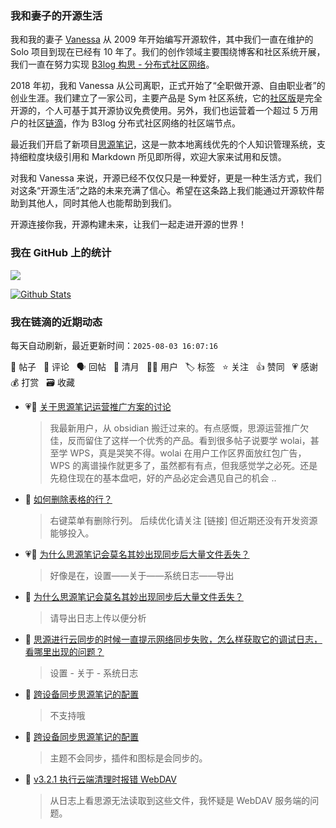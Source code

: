 ### 我和妻子的开源生活

我和我的妻子 [Vanessa](https://github.com/Vanessa219) 从 2009 年开始编写开源软件，其中我们一直在维护的 Solo 项目到现在已经有 10 年了。我们的创作领域主要围绕博客和社区系统开展，我们一直在努力实现 [B3log 构思 - 分布式社区网络](https://ld246.com/article/1546941897596)。

2018 年初，我和 Vanessa 从公司离职，正式开始了“全职做开源、自由职业者”的创业生涯。我们建立了一家公司，主要产品是 Sym 社区系统，它的[社区版](https://github.com/88250/symphony)是完全开源的，个人可基于其开源协议免费使用。另外，我们也运营着一个超过 5 万用户的社区[链滴](https://ld246.com)，作为 B3log 分布式社区网络的社区端节点。

最近我们开启了新项目[思源笔记](https://github.com/siyuan-note/siyuan)，这是一款本地离线优先的个人知识管理系统，支持细粒度块级引用和 Markdown 所见即所得，欢迎大家来试用和反馈。

对我和 Vanessa 来说，开源已经不仅仅只是一种爱好，更是一种生活方式，我们对这条“开源生活”之路的未来充满了信心。希望在这条路上我们能通过开源软件帮助到其他人，同时其他人也能帮助到我们。

开源连接你我，开源构建未来，让我们一起走进开源的世界！

### 我在 GitHub 上的统计

<a title="Hits" target="_blank" href="https://github.com/88250/88250"><img src="https://hits.b3log.org/88250/88250.svg"></a>

[![Github Stats](https://github-readme-stats.vercel.app/api?username=88250&theme=tokyonight&show_icons=true)](https://github.com/88250)

<!--events start -->

### 我在链滴的近期动态

每天自动刷新，最近更新时间：`2025-08-03 16:07:16`

📝 帖子 &nbsp; 💬 评论 &nbsp; 🗣 回帖 &nbsp; 🌙 清月 &nbsp; 👨‍💻 用户 &nbsp; 🏷️ 标签 &nbsp; ⭐️ 关注 &nbsp; 👍 赞同 &nbsp; 💗 感谢 &nbsp; 💰 打赏 &nbsp; 🗃 收藏

* 💗💬 [关于思源笔记运营推广方案的讨论](https://ld246.com/article/1682593637581/comment/1754108962978#comments)

  > 我最新用户，从 obsidian 搬迁过来的。有点感慨，思源运营推广欠佳，反而留住了这样一个优秀的产品。看到很多帖子说要学 wolai，甚至学 WPS，真是哭笑不得。wolai 在用户工作区界面放红包广告，WPS 的离谱操作就更多了，虽然都有有点，但我感觉学之必死。还是先稳住现在的基本盘吧，好的产品必定会遇见自己的机会 ..
* 💬 [如何删除表格的行？](https://ld246.com/article/1754077473762/comment/1754097689868#comments)

  > 右键菜单有删除行列。 后续优化请关注 [链接] 但近期还没有开发资源能够投入。
* 💗💬 [为什么思源笔记会莫名其妙出现同步后大量文件丢失？](https://ld246.com/article/1754053586729/comment/1754056047975#comments)

  > 好像是在，设置——关于——系统日志——导出
* 💬 [为什么思源笔记会莫名其妙出现同步后大量文件丢失？](https://ld246.com/article/1754053586729/comment/1754053949093#comments)

  > 请导出日志上传以便分析
* 💬 [思源进行云同步的时候一直提示网络同步失败，怎么样获取它的调试日志，看哪里出现的问题？](https://ld246.com/article/1753955640684/comment/1753960502448#comments)

  > 设置 - 关于 - 系统日志
* 💬 [跨设备同步思源笔记的配置](https://ld246.com/article/1753933773634/comment/1753951253601#comments)

  > 不支持哦
* 💬 [跨设备同步思源笔记的配置](https://ld246.com/article/1753933773634/comment/1753934842727#comments)

  > 主题不会同步，插件和图标是会同步的。
* 💬 [v3.2.1 执行云端清理时报错 WebDAV](https://ld246.com/article/1753791682835/comment/1753848163509#comments)

  > 从日志上看思源无法读取到这些文件，我怀疑是 WebDAV 服务端的问题。


<!--events end -->
